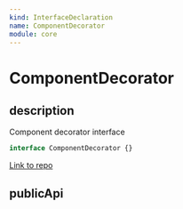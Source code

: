 ```yaml
---
kind: InterfaceDeclaration
name: ComponentDecorator
module: core
---
```


# ComponentDecorator

## description

Component decorator interface

```ts
interface ComponentDecorator {}
```

[Link to repo](https://github.com/timdeschryver/angular/blob/master/packages/core/src/metadata/directives.ts#L307-L450)

## publicApi
